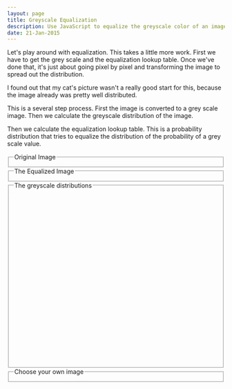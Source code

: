 ```yaml
---
layout: page
title: Greyscale Equalization
description: Use JavaScript to equalize the greyscale color of an image.
date: 21-Jan-2015
---
```

<div id="app" ng-app="imageApp" ng-controller="imageAppCtl">
  Let's play around with equalization.  This takes a little more work.  First we have to get the grey scale and the equalization lookup
  table.  Once we've done that, it's just about going pixel by pixel and transforming the image to spread out the distribution.
  
  I found out that my cat's picture wasn't a really good start for this, because the image already was pretty well distributed.
  
  This is a several step process.  First the image is converted to a grey scale image.  Then we calculate the greyscale distribution of the image.
  
  Then we calculate the equalization lookup table.  This is a probability distribution that tries to equalize the distribution of the probability of a grey scale value.  
  
  <fieldset><legend>Original Image</legend>
    <img id="originalImg" 
      sb-load 
      ng-src="{(img_url)}"
      ng-init="img_url = '{{ page.base_url }}/img/LenaDark.png'">
  </fieldset>
  <fieldset><legend>The Equalized Image</legend>
    <canvas id="equalizedCanvas"></canvas>
  </fieldset>
  <fieldSet><legend>The greyscale distributions</legend>
    <div id="histogram" style="width:100%; height:400px;"> </div>
  </fieldset>
    
  <fieldset><legend>Choose your own image</legend>
    <div file-select="file"></div>
  </fieldset>
  
  <br />
</div>

<script src="{{ page.base_url }}/app/imageApp.js" ></script>

<script>
  imageApp.constant('defaultParameters', {
    parameters: {
      red: 0.2126,
      green: 0.7152,
      blue: 0.0722
    }, 
    watchGroup: ['parameters.red','parameters.green','parameters.blue']
  });

  imageApp.service('imageService', function() { 
    var equalizedCanvas = document.getElementById('equalizedCanvas');
    this.process =  function(imgData, parameters) {
      if (imgData === '') {
        return;
      }
      var originalGreyDistribution = Filters.filterImage(Filters.histogram, imgData, [parameters.red, parameters.green, parameters.blue]).grey;
      var equalizedImageData = Filters.filterImage(Filters.equalizeGreyScale, imgData);
      drawToCanvas(equalizedImageData, equalizedCanvas);
      var equalizedImageGreyDistribution = Filters.histogram(equalizedImageData, [parameters.red, parameters.green, parameters.blue]).grey;
      plot(originalGreyDistribution, equalizedImageGreyDistribution);
    }
  });
  function plot(origianlGrey, equalizedGrey) {
    var greyPlot = [];
    var equalizedGreyPlot = [];
    for (var i = 0; i < 256; i += 1) {
      greyPlot.push([i, origianlGrey[i]]);
      equalizedGreyPlot.push([i, equalizedGrey[i]]);
    }
    
    $.plot("#histogram", [ 
      { label: 'OriginalGrey', data: greyPlot, color: 'red'},
      { label: 'EqualizedGrey', data: equalizedGreyPlot, color: 'green'}],
      { series: { lines: {show:true}},
      yaxis: {
        axisLabel: "Number of Pixels",
        axisLabelUseCanvas: true,
        axisLabelFontSizePixels: 12,
        axisLabelFontFamily: 'Verdana, Arial, Helvetica, Tahoma, sans-serif',
        axisLabelPadding: 5
      },
      grid: {
        labelMargin: 10
      }
    });
    var xaxisLabel = $("<div class='axisLabel xaxisLabel'></div>")
      .text("Color Value")
      .appendTo($('#histogram'));

    var yaxisLabel = $("<div class='axisLabel yaxisLabel'></div>")
      .text("Number of Pixels")
      .appendTo($('#histogram'));
  }
</script>